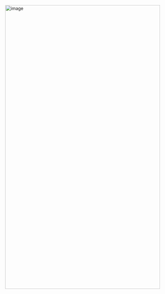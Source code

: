 <img width="498" height="916" alt="image" src="https://github.com/user-attachments/assets/6c0e49c9-7e5d-41c5-928c-adf399687218" />
